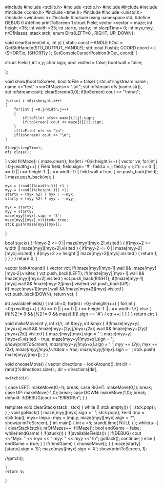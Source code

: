 #include <iostream>
#include <stdlib.h>
#include <stdio.h>
#include <vector>
#include <stack>
#include <cstdio>
#include <conio.h>
#include <time.h>
#include <functional>
#include <unistd.h>
#include <windows.h>
#include <fstream>
#include <sstream>
using namespace std;
#define DEBUG 0
#define printToScreen 1
struct Field;
vector <vector<Field> > maze;
int height =35;
int width =35;
int startx, starty;
int sleepTime= 0;
int myx,myy, nrOfMazes;
stack<Field> stck;
enum Dirs{LEFT=0 , RIGHT, UP, DOWN};

void clearScreen(int x, int y)
{
    static const HANDLE hOut = GetStdHandle(STD_OUTPUT_HANDLE);
    std::cout.flush();
    COORD coord = { (SHORT)x, (SHORT)y };
    SetConsoleCursorPosition(hOut, coord);
}

struct Field
{
    int x,y;
    char sign;
    bool visited = false;
    bool wall = false;

};


void show(bool toScreen, bool toFile = false)
{
    std::stringstream name ;
    name <<"test" <<nrOfMazes<< ".txt";
    std::ofstream ofs (name.str(), std::ofstream::out);
    clearScreen(0,0);
    if(toScreen) cout << "\n\n\n";

    for(int i =0;i<height;i++)
    {
        for(int j =0;j<width;j++)
        {
            if(toFile) ofs<< maze[i][j].sign;
            if(toScreen) cout << maze[i][j].sign;
        }
        if(toFile) ofs << "\n";
        if(toScreen) cout << "\n";
    }

    Sleep(sleepTime);
    ofs.close();
}
void fillMaze()
{
    maze.clear();
    for(int i =0;i<height;i++)
    {
        vector<Field> ve;
        for(int j =0;j<width;j++)
        {
            Field field;
            field.sign= '#';
            field.x = j;
            field.y = i;
            if(i == 0 || j == 0 || i == height-1 || j == width-1)
            {
                field.wall = true;
            }
            ve.push_back(field);
        }
        maze.push_back(ve);
    }

    myx = (rand()%(width-1)) +1 ;
    myy = (rand()%(height-1)) +1;
    startx = (myx %2) ? myx : --myx;
    starty = (myy %2) ? myy : --myy;

    myx = startx;
    myy = starty;
    maze[myy][myx].sign = 'S';
    maze[myy][myx].visited= true;
    stck.push(maze[myy][myx]);

}


bool stuck()
{
    if(myx-2 <= 0  || maze[myy][myx-2].visited )
    {
        if(myx+2 >= width  || maze[myy][myx+2].visited )
        {
            if(myy-2 <= 0  || maze[myy-2][myx].visited)
            {
               if(myy+2 >= height || maze[myy+2][myx].visited )
               {
                 return 1;
               }
            }
        }
    }
    return 0;
}


vector <int> lookAround()
{
    vector <int> vct;
    if(!maze[myy][myx-1].wall  && !maze[myy][myx-2].visited )
        vct.push_back(LEFT);
    if(!maze[myy][myx+1].wall  && !maze[myy][myx+2].visited )
        vct.push_back(RIGHT);
    if(!maze[myy-1][myx].wall  && !maze[myy-2][myx].visited)
        vct.push_back(UP);
    if(!maze[myy+1][myx].wall && !maze[myy+2][myx].visited )
        vct.push_back(DOWN);
    return vct;
}

int availableFields()
{
    int ctr=0;
     for(int i =0;i<height;i++)
    {
        for(int j =0;j<width;j++)
        {
            if(i == 0 || j == 0 || i == height-1 || j == width-1){}
            else
            {
                if(i%2 != 0 && j%2 != 0 && maze[i][j].sign == '#')
                {
                    ctr ++;
                }
            }
        }
    }
    return ctr;
}

void makeMove(int y, int x)//, int &myy, int &myx
{
 if(!maze[myy+y][myx+x].wall && !maze[myy+(2*y)][myx+(2*x)].wall && !maze[myy+(2*y)][myx+(2*x)].visited  )
    {
        maze[myy][myx].sign = ' ';
        maze[myy+y][myx+x].visited = true;
        maze[myy+y][myx+x].sign = '*';
        show(printToScreen);
        maze[myy+y][myx+x].sign = ' ';
        myy += (2*y);
        myx += (2*x);
        maze[myy][myx].visited = true;
        maze[myy][myx].sign = '*';
        stck.push( maze[myy][myx]);
    }
}

void chooseMove()
{
    vector<int> directions = lookAround();
    int dir = rand()%directions.size() ;
    dir = directions[dir];

    switch(dir)
   {
                case LEFT:
                    makeMove(0,-1);
                    break;
                case RIGHT:
                    makeMove(0,1);
                    break;
                case UP:
                    makeMove(-1,0);
                    break;
                case DOWN:
                    makeMove(1,0);
                    break;
                default:
                    if(DEBUG)cout <<"ERROR\n";
                }
}

template <typename T>
void clearStack(stack<T> _stck)
{
    while (!_stck.empty())
    {
        _stck.pop();
    }
}
void goBack()
{
  maze[myy][myx].sign = ' ';
  stck.pop();
  Field tmp  = stck.top();
  myx= tmp.x;
  myy = tmp.y;
  maze[myy][myx].sign = '*';
  show(printToScreen);
}
int main()
{
    int a =5;
    srand( time( NULL ) );
    while(a--)
    {
        clearStack(stck);
        nrOfMazes++;
        fillMaze();
        bool endGame = false;
        while(!endGame)
        {
            if(stuck())
            {
                if(availableFields())
                {
                    if(DEBUG) cout <<"Myx: " << myx << " myy: " << myy  <<"\n";
                    goBack();
                    continue;
                }
                else
                {
                  endGame = true;
                }
            }
            if(!endGame)
            {
                chooseMove();
            }
        }
        maze[starty][startx].sign = 'S';
        maze[myy][myx].sign = 'X';
        show(printToScreen, 1);

//getch();

    }
    return 0;
}
